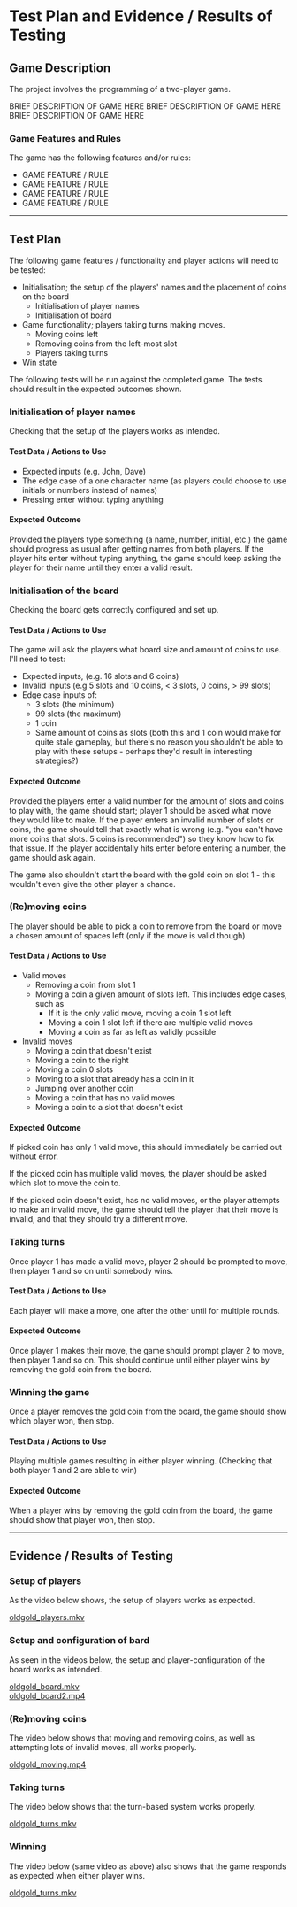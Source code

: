 # Test Plan and Evidence / Results of Testing

## Game Description

The project involves the programming of a two-player game.

BRIEF DESCRIPTION OF GAME HERE
BRIEF DESCRIPTION OF GAME HERE
BRIEF DESCRIPTION OF GAME HERE

### Game Features and Rules

The game has the following features and/or rules:

- GAME FEATURE / RULE
- GAME FEATURE / RULE
- GAME FEATURE / RULE
- GAME FEATURE / RULE

---

## Test Plan

The following game features / functionality and player actions will need to be tested:

- Initialisation; the setup of the players' names and the placement of coins on the board
  - Initialisation of player names
  - Initialisation of board
- Game functionality; players taking turns making moves.
  - Moving coins left
  - Removing coins from the left-most slot
  - Players taking turns
- Win state

The following tests will be run against the completed game. The tests should result in the expected outcomes shown.


### Initialisation of player names

Checking that the setup of the players works as intended.

#### Test Data / Actions to Use

- Expected inputs (e.g. John, Dave)
- The edge case of a one character name (as players could choose to use initials or numbers instead of names)
- Pressing enter without typing anything

#### Expected Outcome

Provided the players type something (a name, number, initial, etc.) the game should progress as usual after getting names from both players. If the player hits enter without typing anything, the game should keep asking the player for their name until they enter a valid result.

### Initialisation of the board

Checking the board gets correctly configured and set up.

#### Test Data / Actions to Use

The game will ask the players what board size and amount of coins to use. I'll need to test:
- Expected inputs, (e.g. 16 slots and 6 coins)
- Invalid inputs (e.g 5 slots and 10 coins, < 3 slots, 0 coins, > 99 slots)
- Edge case inputs of:
  - 3 slots (the minimum)
  - 99 slots (the maximum)
  - 1 coin
  - Same amount of coins as slots (both this and 1 coin would make for quite stale gameplay, but there's no reason you shouldn't be able to play with these setups - perhaps they'd result in interesting strategies?)

#### Expected Outcome

Provided the players enter a valid number for the amount of slots and coins to play with, the game should start; player 1 should be asked what move they would like to make. If the player enters an invalid number of slots or coins, the game should tell that exactly what is wrong (e.g. "you can't have more coins that slots. 5 coins is recommended") so they know how to fix that issue. If the player accidentally hits enter before entering a number, the game should ask again.

The game also shouldn't start the board with the gold coin on slot 1 - this wouldn't even give the other player a chance.

### (Re)moving coins

The player should be able to pick a coin to remove from the board or move a chosen amount of spaces left (only if the move is valid though)

#### Test Data / Actions to Use

- Valid moves
  - Removing a coin from slot 1
  - Moving a coin a given amount of slots left. This includes edge cases, such as
    - If it is the only valid move, moving a coin 1 slot left
    - Moving a coin 1 slot left if there are multiple valid moves
    - Moving a coin as far as left as validly possible
- Invalid moves
    - Moving a coin that doesn't exist
    - Moving a coin to the right
    - Moving a coin 0 slots
    - Moving to a slot that already has a coin in it
    - Jumping over another coin
    - Moving a coin that has no valid moves
    - Moving a coin to a slot that doesn't exist

#### Expected Outcome

If picked coin has only 1 valid move, this should immediately be carried out without error.

If the picked coin has multiple valid moves, the player should be asked which slot to move the coin to.

If the picked coin doesn't exist, has no valid moves, or the player attempts to make an invalid move, the game should tell the player that their move is invalid, and that they should try a different move.


### Taking turns

Once player 1 has made a valid move, player 2 should be prompted to move, then player 1 and so on until somebody wins.

#### Test Data / Actions to Use

Each player will make a move, one after the other until for multiple rounds.

#### Expected Outcome

Once player 1 makes their move, the game should prompt player 2 to move, then player 1 and so on. This should continue until either player wins by removing the gold coin from the board.

### Winning the game

Once a player removes the gold coin from the board, the game should show which player won, then stop.

#### Test Data / Actions to Use

Playing multiple games resulting in either player winning. (Checking that both player 1 and 2 are able to win)

#### Expected Outcome

When a player wins by removing the gold coin from the board, the game should show that player won, then stop.


---


## Evidence / Results of Testing

### Setup of players

As the video below shows, the setup of players works as expected.

[oldgold_players.mkv](media%2Foldgold_players.mkv)


### Setup and configuration of bard

As seen in the videos below, the setup and player-configuration of the board works as intended.

[oldgold_board.mkv](media%2Foldgold_board.mkv)  
[oldgold_board2.mp4](media%2Foldgold_board2.mp4)

### (Re)moving coins

The video below shows that moving and removing coins, as well as attempting lots of invalid moves, all works properly.

[oldgold_moving.mp4](media%2Foldgold_moving.mp4)


### Taking turns

The video below shows that the turn-based system works properly.

[oldgold_turns.mkv](media%2Foldgold_turns.mkv)

### Winning

The video below (same video as above) also shows that the game responds as expected when either player wins.

[oldgold_turns.mkv](media%2Foldgold_turns.mkv)